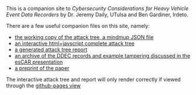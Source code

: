 This is a companion site to *Cybersecurity Considerations for Heavy Vehicle Event Data Recorders* by Dr. Jeremy Daily, UTulsa and Ben Gardiner, Irdeto.

There are a few useful companion files on this site, namely:
* [the working copy of the attack tree, a mindmup JSON file](Security_in_HD_Forensics.mup)
* [an interactive html+javscript complete attack tree](Security_in_HD_Forensics_Interactive_Tree.html)
* [a generated attack tree report](Security_in_HD_Forensics_TARA_Report.html)
* [an archive of the DDEC records and example tampering discussed in the esCAR presentation](DDEC_Example.zip)
* [a preprint of the paper](Security_in_HD_Forensics.pdf)

The interactive attack tree and report will only render correctly if viewed through the [github-pages view](https://Heavy-Vehicle-Networking-At-U-Tulsa.github.io/CybersecurityForHVDERs/)
